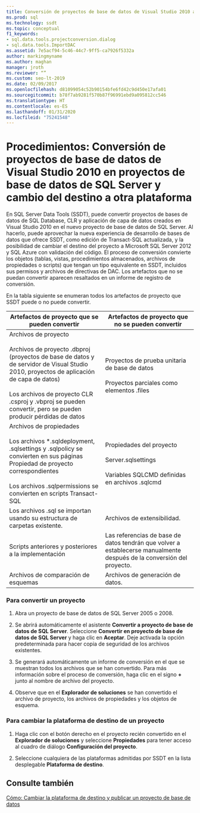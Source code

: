 ```yaml
---
title: Conversión de proyectos de base de datos de Visual Studio 2010 a proyectos de base de datos de SQL Server
ms.prod: sql
ms.technology: ssdt
ms.topic: conceptual
f1_keywords:
- sql.data.tools.projectconversion.dialog
- sql.data.tools.ImportDAC
ms.assetid: 7e5acf94-5c46-44c7-9ff5-ca7926f5332a
author: markingmyname
ms.author: maghan
manager: jroth
ms.reviewer: “”
ms.custom: seo-lt-2019
ms.date: 02/09/2017
ms.openlocfilehash: d81099054c52b90154bfe6fd42c9d450e17afa01
ms.sourcegitcommit: b78f7ab9281f570b87f96991ebd9a095812cc546
ms.translationtype: HT
ms.contentlocale: es-ES
ms.lasthandoff: 01/31/2020
ms.locfileid: "75241548"
---
```

# <a name="how-to-convert-a-visual-studio-2010-database-projects-to-sql-server-database-projects-and-retarget-to-a-different-platform"></a>Procedimientos: Conversión de proyectos de base de datos de Visual Studio 2010 en proyectos de base de datos de SQL Server y cambio del destino a otra plataforma

En SQL Server Data Tools (SSDT), puede convertir proyectos de bases de datos de SQL Database, CLR y aplicación de capa de datos creados en Visual Studio 2010 en el nuevo proyecto de base de datos de SQL Server. Al hacerlo, puede aprovechar la nueva experiencia de desarrollo de bases de datos que ofrece SSDT, como edición de Transact\-SQL actualizada, y la posibilidad de cambiar el destino del proyecto a Microsoft SQL Server 2012 y SQL Azure con validación del código. El proceso de conversión convierte los objetos (tablas, vistas, procedimientos almacenados, archivos de propiedades o scripts) que tengan un tipo equivalente en SSDT, incluidos sus permisos y archivos de directivas de DAC. Los artefactos que no se puedan convertir aparecen resaltados en un informe de registro de conversión.  
  
En la tabla siguiente se enumeran todos los artefactos de proyecto que SSDT puede o no puede convertir.  
  
|Artefactos de proyecto que se pueden convertir|Artefactos de proyecto que no se pueden convertir|  
|-------------------------------------------|----------------------------------------------|  
|Archivos de proyecto<br /><br />Archivos de proyecto .dbproj (proyectos de base de datos y de servidor de Visual Studio 2010, proyectos de aplicación de capa de datos)<br /><br />Los archivos de proyecto CLR .csproj y .vbproj se pueden convertir, pero se pueden producir pérdidas de datos|Proyectos de prueba unitaria de base de datos<br /><br />Proyectos parciales como elementos .files|  
|Archivos de propiedades<br /><br />Los archivos *.sqldeployment, .sqlsettings y .sqlpolicy se convierten en sus páginas Propiedad de proyecto correspondientes<br /><br />Los archivos .sqlpermissions se convierten en scripts Transact\-SQL|Propiedades del proyecto<br /><br />Server.sqlsettings<br /><br />Variables SQLCMD definidas en archivos .sqlcmd|  
|Los archivos .sql se importan usando su estructura de carpetas existente.|Archivos de extensibilidad.|  
|Scripts anteriores y posteriores a la implementación|Las referencias de base de datos tendrán que volver a establecerse manualmente después de la conversión del proyecto.|  
|Archivos de comparación de esquemas|Archivos de generación de datos.|  
  
### <a name="to-convert-a-project"></a>Para convertir un proyecto  
  
1.  Abra un proyecto de base de datos de SQL Server 2005 o 2008.  
  
2.  Se abrirá automáticamente el asistente **Convertir a proyecto de base de datos de SQL Server**. Seleccione **Convertir en proyecto de base de datos de SQL Server** y haga clic en **Aceptar**. Deje activada la opción predeterminada para hacer copia de seguridad de los archivos existentes.  
  
3.  Se generará automáticamente un informe de conversión en el que se muestran todos los archivos que se han convertido. Para más información sobre el proceso de conversión, haga clic en el signo **+** junto al nombre de archivo del proyecto.  
  
4.  Observe que en el **Explorador de soluciones** se han convertido el archivo de proyecto, los archivos de propiedades y los objetos de esquema.  
  
### <a name="to-change-a-projects-target-platform"></a>Para cambiar la plataforma de destino de un proyecto  
  
1.  Haga clic con el botón derecho en el proyecto recién convertido en el **Explorador de soluciones** y seleccione **Propiedades** para tener acceso al cuadro de diálogo **Configuración del proyecto**.  
  
2.  Seleccione cualquiera de las plataformas admitidas por SSDT en la lista desplegable **Plataforma de destino**.  
  
## <a name="see-also"></a>Consulte también  
[Cómo: Cambiar la plataforma de destino y publicar un proyecto de base de datos](../ssdt/how-to-change-target-platform-and-publish-a-database-project.md)  
  
